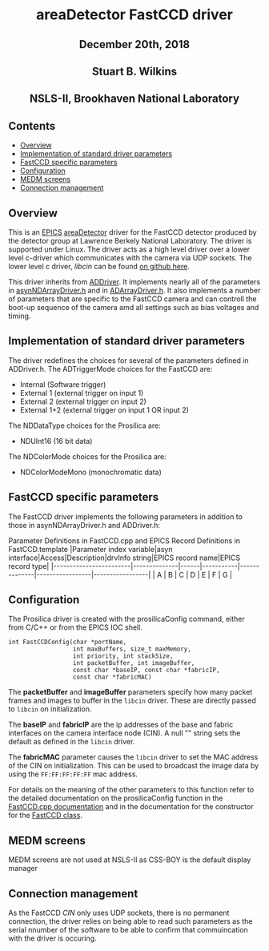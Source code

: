 <h1 align="center"> areaDetector FastCCD driver </h1>
<h2 align="center"> December 20th, 2018 </h2> 
<h2 align="center"> Stuart B. Wilkins </h2>
<h2 align="center"> NSLS-II, Brookhaven National Laboratory </h2>

Contents
--------

-   [Overview](#overview)
-   [Implementation of standard driver parameters](#implementation-of-standard-driver-parameters)
-   [FastCCD specific parameters](#fastccd-specific-parameters)
-   [Configuration](#configuration)
-   [MEDM screens](#medm-screens)
-   [Connection management](#connection-management)

Overview
--------

This is an [EPICS](http://www.aps.anl.gov/epics/)
[areaDetector](areaDetector.html) driver for the FastCCD detector
produced by the detector group at Lawrence Berkely National Laboratory.
The driver is supported under Linux. The driver acts as a high level
driver over a lower level c-driver which communicates with the camera
via UDP sockets. The lower level c driver, *libcin* can be found [on
github here](https://github.com/NSLS-II/libcin).

This driver inherits from [ADDriver](areaDetectorDoc.html#ADDriver). It
implements nearly all of the parameters in
[asynNDArrayDriver.h](areaDetectorDoxygenHTML/asyn_n_d_array_driver_8h.html)
and in [ADArrayDriver.h](areaDetectorDoxygenHTML/_a_d_driver_8h.html).
It also implements a number of parameters that are specific to the
FastCCD camera and can controll the boot-up sequence of the camera amd
all settings such as bias voltages and timing.

Implementation of standard driver parameters
--------------------------------------------

The driver redefines the choices for several of the parameters defined
in ADDriver.h. The ADTriggerMode choices for the FastCCD are:

-   Internal (Software trigger)
-   External 1 (external trigger on input 1)
-   External 2 (external trigger on input 2)
-   External 1+2 (external trigger on input 1 OR input 2)

The NDDataType choices for the Prosilica are:

-   NDUInt16 (16 bit data)

The NDColorMode choices for the Prosilica are:

-   NDColorModeMono (monochromatic data)

FastCCD specific parameters
---------------------------

The FastCCD driver implements the following parameters in addition to
those in asynNDArrayDriver.h and ADDriver.h:

<td colspan=7>Parameter Definitions in FastCCD.cpp and EPICS Record Definitions in FastCCD.template</td>
|Parameter index variable|asyn interface|Access|Description|drvInfo string|EPICS record name|EPICS record type|
|------------------------|--------------|------|-----------|--------------|-----------------|-----------------|
| A | B | C | D | E | F | G | 


Configuration
-------------

The Prosilica driver is created with the prosilicaConfig command, either
from C/C++ or from the EPICS IOC shell.

    int FastCCDConfig(char *portName, 
					  int maxBuffers, size_t maxMemory,
                      int priority, int stackSize,
				      int packetBuffer, int imageBuffer,
                      const char *baseIP, const char *fabricIP, 
                      const char *fabricMAC)

The **packetBuffer** and **imageBuffer** parameters specify how many 
packet frames and images to buffer in the `libcin` driver. These are 
directly passed to `libcin` on initialization. 

The **baseIP** and **fabricIP** are the ip addresses of the base and fabric
interfaces on the camera interface node (CIN). A null \"\" string sets the 
default as defined in the `libcin` driver.

The **fabricMAC** parameter causes the `libcin` driver to set the MAC 
address of the CIN on initialization. This can be used to broadcast the
image data by using the `FF:FF:FF:FF:FF` mac address. 

For details on the meaning of the other parameters to this function
refer to the detailed documentation on the prosilicaConfig function in
the 
[FastCCD.cpp documentation](areaDetectorDoxygenHTML/_fast_c_c_d_8cpp.html)
 and in the documentation for the constructor for the 
[FastCCD class](areaDetectorDoxygenHTML/class_fast_c_c_d.html).  

MEDM screens
------------

MEDM screens are not used at NSLS-II as CSS-BOY is the default display manager

Connection management
---------------------

As the FastCCD _CIN_ only uses UDP sockets, there is no permanent connection,
the driver relies on being able to read such parameters as the serial nnumber
of the software to be able to confirm that commuincation with the driver is
occuring.

